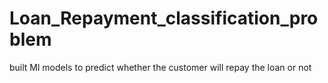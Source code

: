 # Loan_Repayment_classification_problem
built Ml models to predict whether the customer will repay the loan or not
